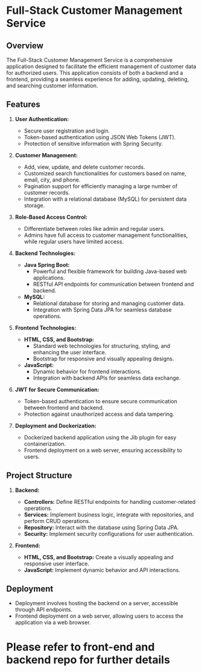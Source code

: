 # Full-Stack Customer Management Service

## Overview

The Full-Stack Customer Management Service is a comprehensive application designed to facilitate the efficient management of customer data for authorized users. This application consists of both a backend and a frontend, providing a seamless experience for adding, updating, deleting, and searching customer information.

## Features

1. **User Authentication:**
   - Secure user registration and login.
   - Token-based authentication using JSON Web Tokens (JWT).
   - Protection of sensitive information with Spring Security.

2. **Customer Management:**
   - Add, view, update, and delete customer records.
   - Customized search functionalities for customers based on name, email, city, and phone.
   - Pagination support for efficiently managing a large number of customer records.
   - Integration with a relational database (MySQL) for persistent data storage.

3. **Role-Based Access Control:**
   - Differentiate between roles like admin and regular users.
   - Admins have full access to customer management functionalities, while regular users have limited access.

4. **Backend Technologies:**
   - **Java Spring Boot:**
     - Powerful and flexible framework for building Java-based web applications.
     - RESTful API endpoints for communication between frontend and backend.
   - **MySQL:**
     - Relational database for storing and managing customer data.
     - Integration with Spring Data JPA for seamless database operations.

5. **Frontend Technologies:**
   - **HTML, CSS, and Bootstrap:**
     - Standard web technologies for structuring, styling, and enhancing the user interface.
     - Bootstrap for responsive and visually appealing designs.
   - **JavaScript:**
     - Dynamic behavior for frontend interactions.
     - Integration with backend APIs for seamless data exchange.

6. **JWT for Secure Communication:**
   - Token-based authentication to ensure secure communication between frontend and backend.
   - Protection against unauthorized access and data tampering.

7. **Deployment and Dockerization:**
   - Dockerized backend application using the Jib plugin for easy containerization.
   - Frontend deployment on a web server, ensuring accessibility to users.

## Project Structure

1. **Backend:**
   - **Controllers:** Define RESTful endpoints for handling customer-related operations.
   - **Services:** Implement business logic, integrate with repositories, and perform CRUD operations.
   - **Repository:** Interact with the database using Spring Data JPA.
   - **Security:** Implement security configurations for user authentication.

2. **Frontend:**
   - **HTML, CSS, and Bootstrap:** Create a visually appealing and responsive user interface.
   - **JavaScript:** Implement dynamic behavior and API interactions.

## Deployment

   - Deployment involves hosting the backend on a server, accessible through API endpoints.
   - Frontend deployment on a web server, allowing users to access the application via a web browser.

# Please refer to front-end and backend repo for further details
